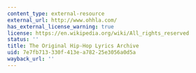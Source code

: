 ```yaml
---
content_type: external-resource
external_url: http://www.ohhla.com/
has_external_license_warning: true
license: https://en.wikipedia.org/wiki/All_rights_reserved
status: ''
title: The Original Hip-Hop Lyrics Archive
uid: 7e7fb713-330f-413e-a782-25e3056a0d5a
wayback_url: ''
---
```

